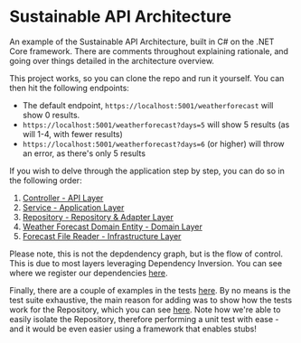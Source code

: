 # Sustainable API Architecture

An example of the Sustainable API Architecture, built in C# on the .NET Core framework. There are comments throughout explaining rationale, and going over things detailed in the architecture overview.

This project works, so you can clone the repo and run it yourself. You can then hit the following endpoints:

- The default endpoint, `https://localhost:5001/weatherforecast` will show 0 results.
- `https://localhost:5001/weatherforecast?days=5` will show 5 results (as will 1-4, with fewer results)
- `https://localhost:5001/weatherforecast?days=6` (or higher) will throw an error, as there's only 5 results

If you wish to delve through the application step by step, you can do so in the following order:

1. [Controller - API Layer](https://github.com/apeacock1991/sustainable-api-architecture/blob/main/sustainable-api-architecture/Controllers/WeatherForecastController.cs)
2. [Service - Application Layer](https://github.com/apeacock1991/sustainable-api-architecture/blob/main/sustainable-api-architecture/Services/RetrieveForecast.cs)
3. [Repository - Repository & Adapter Layer](https://github.com/apeacock1991/sustainable-api-architecture/blob/main/sustainable-api-architecture/Repositories/ForecastRepository.cs)
4. [Weather Forecast Domain Entity - Domain Layer](https://github.com/apeacock1991/sustainable-api-architecture/blob/main/sustainable-api-architecture/Models/WeatherForecast.cs)
5. [Forecast File Reader - Infrastructure Layer](https://github.com/apeacock1991/sustainable-api-architecture/blob/main/sustainable-api-architecture/Infrastructure/ForecastFileReader.cs)

Please note, this is not the depdendency graph, but is the flow of control. This is due to most layers leveraging Dependency Inversion. You can see where we register our dependencies [here](https://github.com/apeacock1991/sustainable-api-architecture/blob/main/sustainable-api-architecture/Startup.cs#L26).

Finally, there are a couple of examples in the tests [here](https://github.com/apeacock1991/sustainable-api-architecture/tree/main/sustainable-api-architecture-tests). By no means is the test suite exhaustive, the main reason for adding was to show how the tests work for the Repository, which you can see [here](https://github.com/apeacock1991/sustainable-api-architecture/blob/main/sustainable-api-architecture-tests/Repositories/ForecastRepositoryTests.cs). Note how we're able to easily isolate the Repository, therefore performing a unit test with ease - and it would be even easier using a framework that enables stubs!
